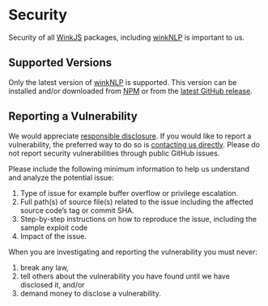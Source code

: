 # Security

Security of all [WinkJS](https://github.com/winkjs) packages, including [winkNLP](https://github.com/winkjs/wink-nlp) is important to us.



## Supported Versions

Only the latest version of [winkNLP](https://github.com/winkjs/wink-nlp) is supported. This version can be installed and/or downloaded from [NPM](https://www.npmjs.com/package/wink-nlp) or from the [latest GitHub release](https://github.com/winkjs/wink-nlp/releases/latest).

## Reporting a Vulnerability

We would appreciate [responsible disclosure](https://en.wikipedia.org/wiki/Responsible_disclosure). If you would like to report a vulnerability, the preferred way to do so is [contacting us directly](mailto:wink@graype.in). Please do not report security vulnerabilities through public GitHub issues.

Please include the following minimum information to help us understand and analyze the potential issue:

 1. Type of issue for example buffer overflow or privilege escalation.
 2. Full path(s) of source file(s) related to the issue including the affected source code’s tag or commit SHA.
 3. Step-by-step instructions on how to reproduce the issue, including the sample exploit code
 4. Impact of the issue.


When you are investigating and reporting the vulnerability you must never:
1. break any law,
3. tell others about the vulnerability you have found until we have disclosed it, and/or
4. demand money to disclose a vulnerability.
